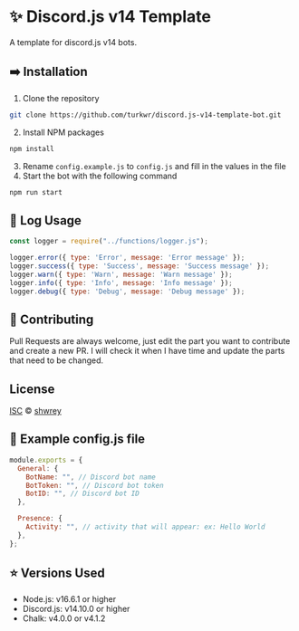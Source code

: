 # ✨ Discord.js v14 Template

A template for discord.js v14 bots.

## ➡️ Installation

1. Clone the repository

```sh
git clone https://github.com/turkwr/discord.js-v14-template-bot.git
```

2. Install NPM packages

```sh
npm install
```

3. Rename `config.example.js` to `config.js` and fill in the values in the file
4. Start the bot with the following command

```sh
npm run start
```

## 💫 Log Usage
  
  ```js
  const logger = require("../functions/logger.js");

  logger.error({ type: 'Error', message: 'Error message' });
  logger.success({ type: 'Success', message: 'Success message' });
  logger.warn({ type: 'Warn', message: 'Warn message' });
  logger.info({ type: 'Info', message: 'Info message' });
  logger.debug({ type: 'Debug', message: 'Debug message' });
  ```

## 👻 Contributing

Pull Requests are always welcome, just edit the part you want to contribute and create a new PR. I will check it when I have time and update the parts that need to be changed.

## License

[ISC](https://choosealicense.com/licenses/isc/) © [shwrey](https://github.com/shwrey)

## 👀 Example config.js file

```js
module.exports = {
  General: {
    BotName: "", // Discord bot name
    BotToken: "", // Discord bot token
    BotID: "", // Discord bot ID
  },

  Presence: {
    Activity: "", // activity that will appear: ex: Hello World
  },
};
```

## ⭐ Versions Used

- Node.js: v16.6.1 or higher
- Discord.js: v14.10.0 or higher
- Chalk: v4.0.0 or v4.1.2
